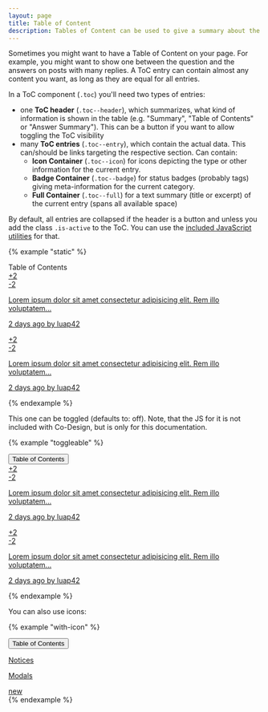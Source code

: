 ```yaml
---
layout: page
title: Table of Content
description: Tables of Content can be used to give a summary about the contents on a page.
---
```


Sometimes you might want to have a Table of Content on your page. For example, you might want to show one between the question and the answers on posts with many replies. A ToC entry can contain almost any content you want, as long as they are equal for all entries.

In a ToC component (`.toc`) you'll need two types of entries:

- one **ToC header** (`.toc--header`), which summarizes, what kind of information is shown in the table (e.g. "Summary", "Table of Contents" or "Answer Summary"). This can be a button if you want to allow toggling the ToC visibility
- many **ToC entries** (`.toc--entry`), which contain the actual data. This can/should be links targeting the respective section. Can contain:
  - **Icon Container** (`.toc--icon`) for icons depicting the type or other information for the current entry.
  - **Badge Container** (`.toc--badge`) for status badges (probably tags) giving meta-information for the current category.
  - **Full Container** (`.toc--full`) for a text summary (title or excerpt) of the current entry (spans all available space)

By default, all entries are collapsed if the header is a button and unless you add the class `.is-active` to the ToC. You can use the [included JavaScript utilities](/utilities/javascript) for that.

{% example "static" %}
<div class="toc">
    <div class="toc--header">Table of Contents</div>
    <a href="#" class="toc--entry">
        <div class="toc--badge">
            <span class="badge is-tag is-green">+2</span>
        </div>
        <div class="toc--badge">
            <span class="badge is-tag is-red">-2</span>
        </div>
        <div class="toc--full">
            <p>Lorem ipsum dolor sit amet consectetur adipisicing elit. Rem illo voluptatem...</p>
            <p>2 days ago by luap42</p>
        </div>
    </a>
    <a href="#" class="toc--entry">
        <div class="toc--badge">
            <span class="badge is-tag is-green">+2</span>
        </div>
        <div class="toc--badge">
            <span class="badge is-tag is-red">-2</span>
        </div>
        <div class="toc--full">
            <p>Lorem ipsum dolor sit amet consectetur adipisicing elit. Rem illo voluptatem...</p>
            <p>2 days ago by luap42</p>
        </div>
    </a>
</div>
{% endexample %}

This one can be toggled (defaults to: off). Note, that the JS for it is not included with Co-Design, but is only for this documentation.

{% example "toggleable" %}
<div class="toc" id="toc-example-toggle">
    <button class="toc--header" data-toggle="#toc-example-toggle" data-toggle-property="class" data-toggle-value="is-active">Table of Contents</button>
    <a href="#" class="toc--entry">
        <div class="toc--badge">
            <span class="badge is-tag is-green">+2</span>
        </div>
        <div class="toc--badge">
            <span class="badge is-tag is-red">-2</span>
        </div>
        <div class="toc--full">
            <p>Lorem ipsum dolor sit amet consectetur adipisicing elit. Rem illo voluptatem...</p>
            <p>2 days ago by luap42</p>
        </div>
    </a>
    <a href="#" class="toc--entry">
        <div class="toc--badge">
            <span class="badge is-tag is-green">+2</span>
        </div>
        <div class="toc--badge">
            <span class="badge is-tag is-red">-2</span>
        </div>
        <div class="toc--full">
            <p>Lorem ipsum dolor sit amet consectetur adipisicing elit. Rem illo voluptatem...</p>
            <p>2 days ago by luap42</p>
        </div>
    </a>
</div>
{% endexample %}

You can also use icons:

{% example "with-icon" %}
<div class="toc is-active" id="toc-example-icon">
    <button class="toc--header" data-toggle="#toc-example-icon" data-toggle-property="class" data-toggle-value="is-active">Table of Contents</button>
    <a href="#" class="toc--entry">
        <div class="toc--icon">
            <i class="fa fa-hashtag"></i>
        </div>
        <div class="toc--full">
            <p>Notices</p>
        </div>
    </a>
    <a href="#" class="toc--entry">
        <div class="toc--icon">
            <i class="fa fa-hashtag"></i>
        </div>
        <div class="toc--full">
            <p>Modals</p>
        </div>
        <div class="toc--badge">
            <span class="badge is-tag is-small is-red">new</span>
        </div>
    </a>
</div>
{% endexample %}